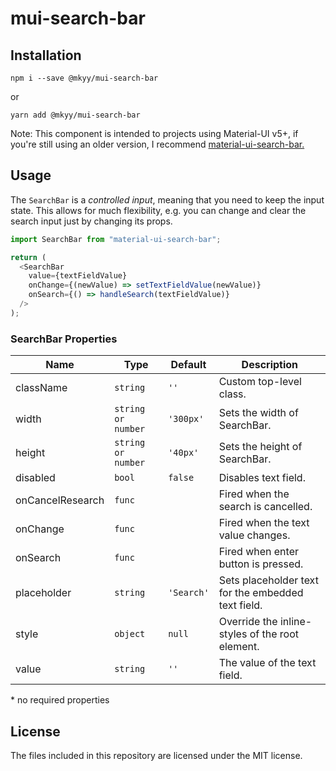# mui-search-bar

## Installation

```shell
npm i --save @mkyy/mui-search-bar
```

or

```shell
yarn add @mkyy/mui-search-bar
```

Note: This component is intended to projects using Material-UI v5+, if you're still using an older version, I recommend [material-ui-search-bar.](https://github.com/TeamWertarbyte/material-ui-search-bar)

## Usage

The `SearchBar` is a _controlled input_, meaning that you need to keep the input state. This allows for much flexibility, e.g. you can change and clear the search input just by changing its props.

```js
import SearchBar from "material-ui-search-bar";

return (
  <SearchBar
    value={textFieldValue}
    onChange={(newValue) => setTextFieldValue(newValue)}
    onSearch={() => handleSearch(textFieldValue)}
  />
);
```
### SearchBar Properties

| Name            | Type     | Default                                       | Description                                             |
| --------------- | -------- | --------------------------------------------- | ------------------------------------------------------- |
| className       | `string` | `''`                                          | Custom top-level class.                                 |
| width           | `string or number` | `'300px'`                           | Sets the width of SearchBar.                            |
| height          | `string or number` | `'40px'`                            | Sets the height of SearchBar.                           |
| disabled        | `bool`   | `false`                                       | Disables text field.                                    |
| onCancelResearch| `func`   |                                               | Fired when the search is cancelled.                     |
| onChange        | `func`   |                                               | Fired when the text value changes.                      |
| onSearch        | `func`   |                                               | Fired when enter button is pressed.                     |
| placeholder     | `string` | `'Search'`                                    | Sets placeholder text for the embedded text field.      |
| style           | `object` | `null`                                        | Override the inline-styles of the root element.         |
| value           | `string` | `''`                                          | The value of the text field.                            |

\* no required properties

## License

The files included in this repository are licensed under the MIT license.
